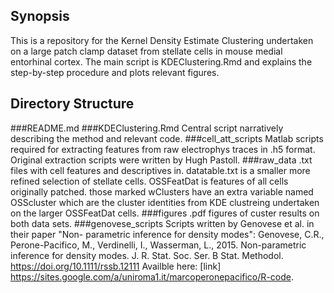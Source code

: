 ## Synopsis
This is a repository for the Kernel Density Estimate Clustering undertaken on a large patch clamp dataset from stellate cells in mouse medial entorhinal cortex. The main script is KDEClustering.Rmd and explains the step-by-step procedure and plots relevant figures.

## Directory Structure

###README.md
###KDEClustering.Rmd
	Central script narratively describing the method and relevant code.
###cell_att_scripts
	Matlab scripts required for extracting features from raw electrophys traces in .h5 	format. Original extraction scripts were written by Hugh Pastoll.
###raw_data
	.txt files with cell features and descriptives in. datatable.txt is a smaller more refined selection of stellate cells. OSSFeatDat is features of all cells originally patched. those marked wClusters have an extra variable named OSScluster which are the cluster identities from KDE clustreing undertaken on the larger OSSFeatDat cells.
###figures
	.pdf figures of custer results on both data sets.
###genovese_scripts
	Scripts written by Genovese et al. in their paper "Non-	parametric inference for 		density modes":
	Genovese, C.R., Perone-Pacifico, M., Verdinelli, I., Wasserman, L., 2015. Non-parametric inference for density modes. J. R. Stat. Soc. Ser. B Stat. Methodol. https://doi.org/10.1111/rssb.12111
	Availble here: [link] https://sites.google.com/a/uniroma1.it/marcoperonepacifico/R-code.